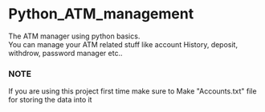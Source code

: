 # Python_ATM_management
The ATM manager using python basics.\
You can manage your ATM related stuff like account History, deposit, withdrow, password manager etc..

### NOTE ###
If you are using this project first time make sure to Make "Accounts.txt" file for storing the data into it
